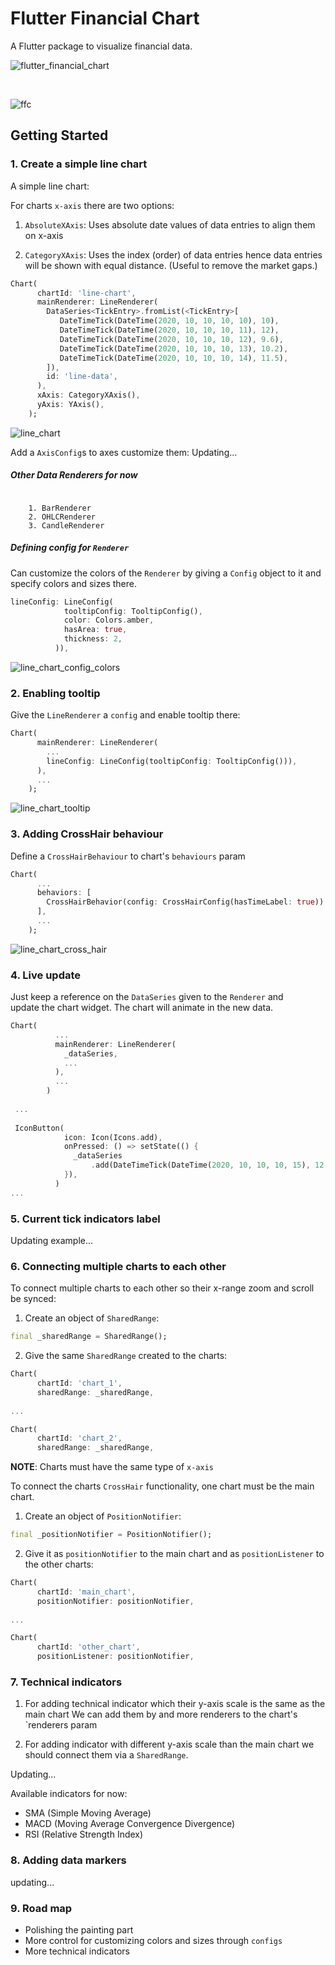 # Flutter Financial Chart

A Flutter package to visualize financial data.

![flutter_financial_chart](https://github.com/soeldiablo/flutter-financial-chart/blob/master/screen_shots/flutter_financial_chart.png)

</br>

![ffc](https://github.com/soeldiablo/flutter-financial-chart/raw/master/screen_shots/ffc.gif)

## Getting Started

### 1. Create a simple line chart
A simple line chart:

For charts `x-axis` there are two options:
1. `AbsoluteXAxis`: Uses absolute date values of data entries to align them on x-axis

2. `CategoryXAxis`: Uses the index (order) of data entries hence data entries will be shown with equal distance. (Useful to remove the market gaps.)

```dart
Chart(
      chartId: 'line-chart',
      mainRenderer: LineRenderer(
        DataSeries<TickEntry>.fromList(<TickEntry>[
           DateTimeTick(DateTime(2020, 10, 10, 10, 10), 10),
           DateTimeTick(DateTime(2020, 10, 10, 10, 11), 12),
           DateTimeTick(DateTime(2020, 10, 10, 10, 12), 9.6),
           DateTimeTick(DateTime(2020, 10, 10, 10, 13), 10.2),
           DateTimeTick(DateTime(2020, 10, 10, 10, 14), 11.5),
        ]),
        id: 'line-data',
      ),
      xAxis: CategoryXAxis(),
      yAxis: YAxis(),
    );
```
![line_chart](https://github.com/soeldiablo/flutter-financial-chart/blob/master/screen_shots/line_chart.png)

Add a `AxisConfig`s to axes customize them:
Updating...

##### Other Data Renderers for now
<pre><code>
    1. BarRenderer
    2. OHLCRenderer
    3. CandleRenderer
</code></pre>

##### Defining config for `Renderer`
Can customize the colors of the `Renderer` by giving a `Config` object to it
and specify colors and sizes there.

```dart
lineConfig: LineConfig(
            tooltipConfig: TooltipConfig(),
            color: Colors.amber,
            hasArea: true,
            thickness: 2,
          )),
```

![line_chart_config_colors](https://github.com/soeldiablo/flutter-financial-chart/blob/master/screen_shots/line_chart_config_colors.png)

### 2. Enabling tooltip

Give the `LineRenderer` a `config` and enable tooltip there:

```dart
Chart(
      mainRenderer: LineRenderer(
        ...
        lineConfig: LineConfig(tooltipConfig: TooltipConfig())),
      ),
      ...
    );
```

![line_chart_tooltip](https://github.com/soeldiablo/flutter-financial-chart/blob/master/screen_shots/line_chart_tooltip.png)

### 3. Adding CrossHair behaviour

Define a `CrossHairBehaviour` to chart's `behaviours` param

```dart
Chart(
      ...
      behaviors: [
        CrossHairBehavior(config: CrossHairConfig(hasTimeLabel: true))
      ],
      ...
    );
```

![line_chart_cross_hair](https://github.com/soeldiablo/flutter-financial-chart/blob/master/screen_shots/line_chart_cross_hair.png)

### 4. Live update
Just keep a reference on the `DataSeries` given to the `Renderer` and  
update the chart widget. The chart will animate in the new data.

```dart
Chart(
          ...
          mainRenderer: LineRenderer(
            _dataSeries,
            ...
          ),
          ...
        )
        
 ...
 
 IconButton(
            icon: Icon(Icons.add),
            onPressed: () => setState(() {
              _dataSeries
                  .add(DateTimeTick(DateTime(2020, 10, 10, 10, 15), 12.5));
            }),
          )
...
```
### 5. Current tick indicators label
Updating example...
### 6. Connecting multiple charts to each other
To connect multiple charts to each other so their x-range zoom and scroll be synced:
1. Create an object of `SharedRange`:

```dart
final _sharedRange = SharedRange();
```

2. Give the same `SharedRange` created to the charts:
```dart
Chart(
      chartId: 'chart_1',
      sharedRange: _sharedRange,
      
...

Chart(
      chartId: 'chart_2',
      sharedRange: _sharedRange,
```

**NOTE**: Charts must have the same type of `x-axis`

To connect the charts `CrossHair` functionality, one chart must be the main chart.

1. Create an object of `PositionNotifier`:
```dart
final _positionNotifier = PositionNotifier();
```

2. Give it as `positionNotifier` to the main chart and as `positionListener` to the
   other charts:
```dart
Chart(
      chartId: 'main_chart',
      positionNotifier: positionNotifier,
      
...

Chart(
      chartId: 'other_chart',
      positionListener: positionNotifier,
```

### 7. Technical indicators
1. For adding technical indicator which their y-axis scale is the same as the main chart
   We can add them by and more renderers to the chart's `renderers param

2. For adding indicator with different y-axis scale than the main chart we should
   connect them via a `SharedRange`.

Updating...

Available indicators for now:
- SMA (Simple Moving Average)
- MACD (Moving Average Convergence Divergence)
- RSI (Relative Strength Index)

### 8. Adding data markers
updating...
### 9. Road map
- Polishing the painting part
- More control for customizing colors and sizes through `configs`
- More technical indicators

